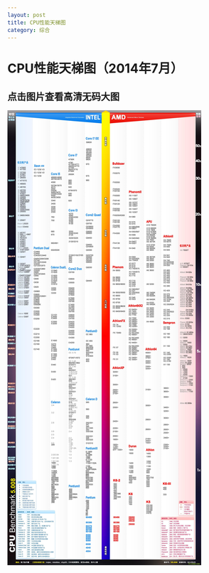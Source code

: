 ```yaml
---
layout: post
title: CPU性能天梯图
category: 综合
---
```


CPU性能天梯图（2014年7月）
=========

__点击图片查看高清无码大图__
---------

[![CPU](https://raw.githubusercontent.com/yun-percy/yun-percy.github.io/master/assets/img/20140903cpu.jpg)](https://raw.githubusercontent.com/yun-percy/yun-percy.github.io/master/assets/img/20140903cpu.jpg)